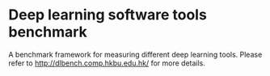 # Deep learning software tools benchmark
A benchmark framework for measuring different deep learning tools.
Please refer to http://dlbench.comp.hkbu.edu.hk/ for more details.


      
